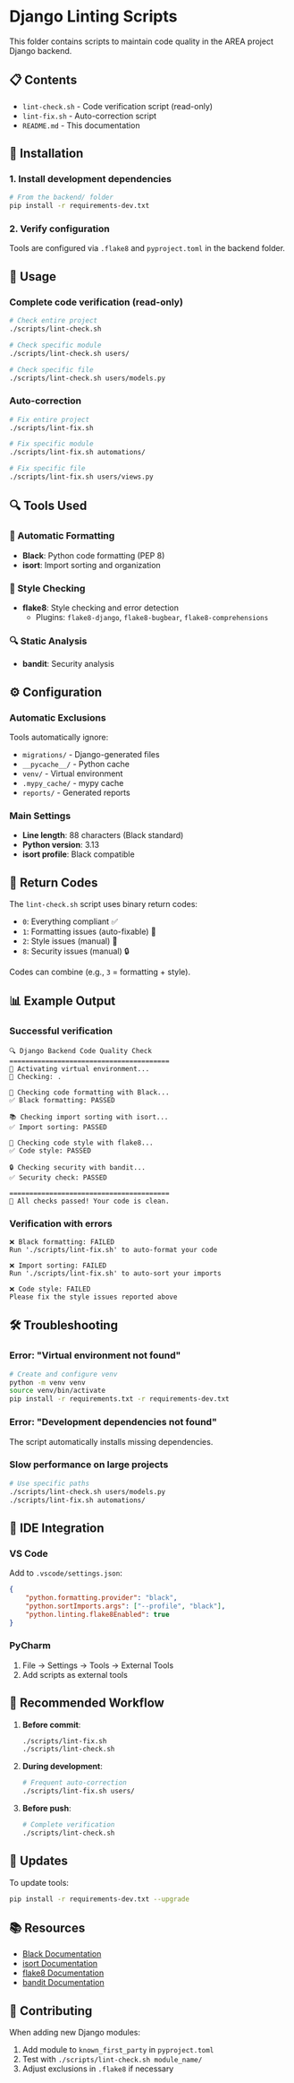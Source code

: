 # Django Linting Scripts

This folder contains scripts to maintain code quality in the AREA project Django backend.

## 📋 Contents

- `lint-check.sh` - Code verification script (read-only)
- `lint-fix.sh` - Auto-correction script
- `README.md` - This documentation

## 🚀 Installation

### 1. Install development dependencies

```bash
# From the backend/ folder
pip install -r requirements-dev.txt
```

### 2. Verify configuration

Tools are configured via `.flake8` and `pyproject.toml` in the backend folder.

## 🔧 Usage

### Complete code verification (read-only)

```bash
# Check entire project
./scripts/lint-check.sh

# Check specific module
./scripts/lint-check.sh users/

# Check specific file
./scripts/lint-check.sh users/models.py
```

### Auto-correction

```bash
# Fix entire project
./scripts/lint-fix.sh

# Fix specific module
./scripts/lint-fix.sh automations/

# Fix specific file
./scripts/lint-fix.sh users/views.py
```

## 🔍 Tools Used

### 🎨 Automatic Formatting
- **Black**: Python code formatting (PEP 8)
- **isort**: Import sorting and organization

### 📏 Style Checking
- **flake8**: Style checking and error detection
  - Plugins: `flake8-django`, `flake8-bugbear`, `flake8-comprehensions`

### 🔍 Static Analysis
- **bandit**: Security analysis

## ⚙️ Configuration

### Automatic Exclusions
Tools automatically ignore:
- `migrations/` - Django-generated files
- `__pycache__/` - Python cache
- `venv/` - Virtual environment
- `.mypy_cache/` - mypy cache
- `reports/` - Generated reports

### Main Settings
- **Line length**: 88 characters (Black standard)
- **Python version**: 3.13
- **isort profile**: Black compatible

## 🎯 Return Codes

The `lint-check.sh` script uses binary return codes:

- `0`: Everything compliant ✅
- `1`: Formatting issues (auto-fixable) 🎨
- `2`: Style issues (manual) 📏
- `8`: Security issues (manual) 🔒

Codes can combine (e.g., `3` = formatting + style).

## 📊 Example Output

### Successful verification
```
🔍 Django Backend Code Quality Check
========================================
🐍 Activating virtual environment...
📂 Checking: .

🎨 Checking code formatting with Black...
✅ Black formatting: PASSED

📚 Checking import sorting with isort...
✅ Import sorting: PASSED

📏 Checking code style with flake8...
✅ Code style: PASSED

🔒 Checking security with bandit...
✅ Security check: PASSED

========================================
🎉 All checks passed! Your code is clean.
```

### Verification with errors
```
❌ Black formatting: FAILED
Run './scripts/lint-fix.sh' to auto-format your code

❌ Import sorting: FAILED
Run './scripts/lint-fix.sh' to auto-sort your imports

❌ Code style: FAILED
Please fix the style issues reported above
```

## 🛠️ Troubleshooting

### Error: "Virtual environment not found"
```bash
# Create and configure venv
python -m venv venv
source venv/bin/activate
pip install -r requirements.txt -r requirements-dev.txt
```

### Error: "Development dependencies not found"
The script automatically installs missing dependencies.

### Slow performance on large projects
```bash
# Use specific paths
./scripts/lint-check.sh users/models.py
./scripts/lint-fix.sh automations/
```

## 🚀 IDE Integration

### VS Code
Add to `.vscode/settings.json`:
```json
{
    "python.formatting.provider": "black",
    "python.sortImports.args": ["--profile", "black"],
    "python.linting.flake8Enabled": true
}
```

### PyCharm
1. File → Settings → Tools → External Tools
2. Add scripts as external tools

## 📝 Recommended Workflow

1. **Before commit**:
   ```bash
   ./scripts/lint-fix.sh
   ./scripts/lint-check.sh
   ```

2. **During development**:
   ```bash
   # Frequent auto-correction
   ./scripts/lint-fix.sh users/
   ```

3. **Before push**:
   ```bash
   # Complete verification
   ./scripts/lint-check.sh
   ```

## 🔄 Updates

To update tools:
```bash
pip install -r requirements-dev.txt --upgrade
```

## 📚 Resources

- [Black Documentation](https://black.readthedocs.io/)
- [isort Documentation](https://pycqa.github.io/isort/)
- [flake8 Documentation](https://flake8.pycqa.org/)
- [bandit Documentation](https://bandit.readthedocs.io/)

## 🤝 Contributing

When adding new Django modules:
1. Add module to `known_first_party` in `pyproject.toml`
2. Test with `./scripts/lint-check.sh module_name/`
3. Adjust exclusions in `.flake8` if necessary